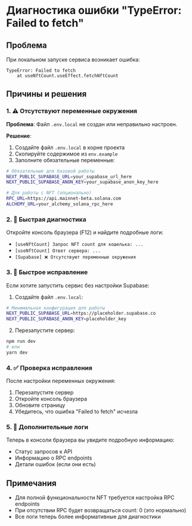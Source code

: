 # Диагностика ошибки "TypeError: Failed to fetch"

## Проблема
При локальном запуске сервиса возникает ошибка:
```
TypeError: Failed to fetch
    at useNftCount.useEffect.fetchNftCount
```

## Причины и решения

### 1. ⚠️ Отсутствуют переменные окружения

**Проблема**: Файл `.env.local` не создан или неправильно настроен.

**Решение**:
1. Создайте файл `.env.local` в корне проекта
2. Скопируйте содержимое из `env.example`
3. Заполните обязательные переменные:

```bash
# Обязательные для базовой работы
NEXT_PUBLIC_SUPABASE_URL=your_supabase_url_here
NEXT_PUBLIC_SUPABASE_ANON_KEY=your_supabase_anon_key_here

# Для работы с NFT (опционально)
RPC_URL=https://api.mainnet-beta.solana.com
ALCHEMY_URL=your_alchemy_solana_rpc_here
```

### 2. 🔧 Быстрая диагностика

Откройте консоль браузера (F12) и найдите подробные логи:
- `[useNftCount] Запрос NFT count для кошелька: ...`
- `[useNftCount] Ответ сервера: ...`
- `[Supabase] ❌ Отсутствуют переменные окружения`

### 3. 🚀 Быстрое исправление

Если хотите запустить сервис без настройки Supabase:

1. Создайте файл `.env.local`:
```bash
# Минимальная конфигурация для работы
NEXT_PUBLIC_SUPABASE_URL=https://placeholder.supabase.co
NEXT_PUBLIC_SUPABASE_ANON_KEY=placeholder_key
```

2. Перезапустите сервер:
```bash
npm run dev
# или
yarn dev
```

### 4. ✅ Проверка исправления

После настройки переменных окружения:
1. Перезапустите сервер
2. Откройте консоль браузера
3. Обновите страницу
4. Убедитесь, что ошибка "Failed to fetch" исчезла

### 5. 📝 Дополнительные логи

Теперь в консоли браузера вы увидите подробную информацию:
- Статус запросов к API
- Информацию о RPC endpoints
- Детали ошибок (если они есть)

## Примечания

- Для полной функциональности NFT требуется настройка RPC endpoints
- При отсутствии RPC будет возвращаться count: 0 (это нормально)
- Все логи теперь более информативные для диагностики 
